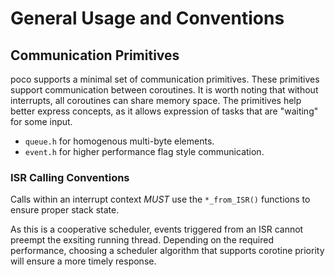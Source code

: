 <!-- 
SPDX-FileCopyrightText: Copyright contributors to the poco project.
SPDX-License-Identifier: MIT
-->
# General Usage and Conventions

## Communication Primitives

poco supports a minimal set of communication primitives. These primitives support
communication between coroutines. It is worth noting that without interrupts, all
coroutines can share memory space. The primitives help better express concepts, as it
allows expression of tasks that are "waiting" for some input.

- `queue.h` for homogenous multi-byte elements.
- `event.h` for higher performance flag style communication.

### ISR Calling Conventions

Calls within an interrupt context *MUST* use the `*_from_ISR()` functions to ensure
proper stack state.

As this is a cooperative scheduler, events triggered from an ISR cannot preempt the
exsiting running thread. Depending on the required performance, choosing a scheduler
algorithm that supports corotine priority will ensure a more timely response.
